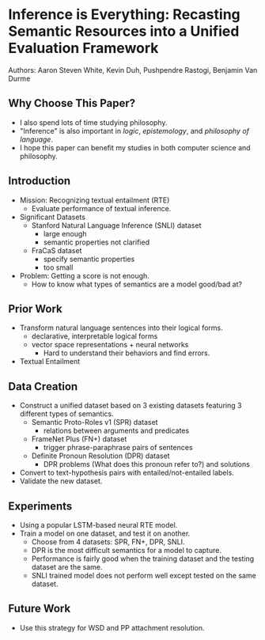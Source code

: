 # Inference is Everything: Recasting Semantic Resources into a Unified Evaluation Framework
Authors: Aaron Steven White, Kevin Duh, Pushpendre Rastogi, Benjamin Van Durme

## Why Choose This Paper?
+ I also spend lots of time studying philosophy.
+ "Inference" is also important in *logic*, *epistemology*, and *philosophy of language*.
+ I hope this paper can benefit my studies in both computer science and philosophy.

## Introduction
+ Mission: Recognizing textual entailment (RTE)
  + Evaluate performance of textual inference.
+ Significant Datasets
  + Stanford Natural Language Inference (SNLI) dataset
    + large enough
    + semantic properties not clarified
  + FraCaS dataset
    + specify semantic properties
    + too small
+ Problem: Getting a score is not enough.
  + How to know what types of semantics are a model good/bad at?

## Prior Work
+ Transform natural language sentences into their logical forms.
  + declarative, interpretable logical forms
  + vector space representations + neural networks
    + Hard to understand their behaviors and find errors.
+ Textual Entailment

## Data Creation
+ Construct a unified dataset based on 3 existing datasets featuring 3 different types of semantics.
  + Semantic Proto-Roles v1 (SPR) dataset
    + relations between arguments and predicates
  + FrameNet Plus (FN+) dataset
    + trigger phrase-paraphrase pairs of sentences
  + Definite Pronoun Resolution (DPR) dataset
    + DPR problems (What does this pronoun refer to?) and solutions
+ Convert to text-hypothesis pairs with entailed/not-entailed labels.
+ Validate the new dataset.

## Experiments
+ Using a popular LSTM-based neural RTE model.
+ Train a model on one dataset, and test it on another.
  + Choose from 4 datasets: SPR, FN+, DPR, SNLI.
  + DPR is the most difficult semantics for a model to capture.
  + Performance is fairly good when the training dataset and the testing dataset are the same.
  + SNLI trained model does not perform well except tested on the same dataset.

## Future Work
+ Use this strategy for WSD and PP attachment resolution.
